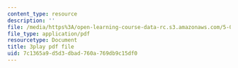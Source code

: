 ```yaml
---
content_type: resource
description: ''
file: /media/https%3A/open-learning-course-data-rc.s3.amazonaws.com/5-07sc-biological-chemistry-i-fall-2013/7c1365a9d5d3dbad760a769db9c15df0_eOYHJLqP2Ps.pdf
file_type: application/pdf
resourcetype: Document
title: 3play pdf file
uid: 7c1365a9-d5d3-dbad-760a-769db9c15df0
---
```


